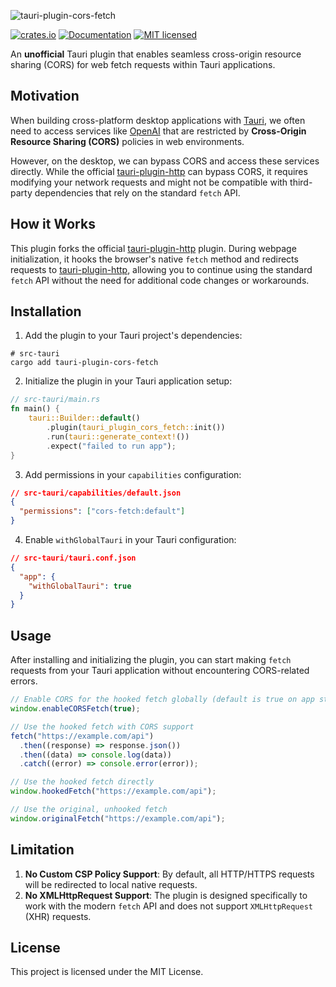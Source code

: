 ![tauri-plugin-cors-fetch](https://github.com/idootop/tauri-plugin-cors-fetch/raw/main/banner.png)

[![crates.io](https://img.shields.io/crates/v/tauri-plugin-cors-fetch.svg)](https://crates.io/crates/tauri-plugin-cors-fetch)
[![Documentation](https://docs.rs/tauri-plugin-cors-fetch/badge.svg)](https://docs.rs/tauri-plugin-cors-fetch)
[![MIT licensed](https://img.shields.io/crates/l/tauri-plugin-cors-fetch.svg)](./LICENSE)

An **unofficial** Tauri plugin that enables seamless cross-origin resource sharing (CORS) for web fetch requests within Tauri applications.

## Motivation


When building cross-platform desktop applications with [Tauri](https://tauri.app), we often need to access services like [OpenAI](https://openai.com/product) that are restricted by **Cross-Origin Resource Sharing (CORS)** policies in web environments. 

However, on the desktop, we can bypass CORS and access these services directly. While the official [tauri-plugin-http](https://docs.rs/crate/tauri-plugin-http) can bypass CORS, it requires modifying your network requests and might not be compatible with third-party dependencies that rely on the standard `fetch` API.

## How it Works

This plugin forks the official [tauri-plugin-http](https://docs.rs/crate/tauri-plugin-http) plugin. During webpage initialization, it hooks the browser's native `fetch` method and redirects requests to [tauri-plugin-http](https://docs.rs/crate/tauri-plugin-http), allowing you to continue using the standard `fetch` API without the need for additional code changes or workarounds.

## Installation

1. Add the plugin to your Tauri project's dependencies:

```shell
# src-tauri
cargo add tauri-plugin-cors-fetch
```

2. Initialize the plugin in your Tauri application setup:

```rust
// src-tauri/main.rs
fn main() {
    tauri::Builder::default()
        .plugin(tauri_plugin_cors_fetch::init())
        .run(tauri::generate_context!())
        .expect("failed to run app");
}
```

3. Add permissions in your `capabilities` configuration:

```json
// src-tauri/capabilities/default.json
{
  "permissions": ["cors-fetch:default"]
}
```

4. Enable `withGlobalTauri` in your Tauri configuration:

```json
// src-tauri/tauri.conf.json
{
  "app": {
    "withGlobalTauri": true
  }
}
```

## Usage

After installing and initializing the plugin, you can start making `fetch` requests from your Tauri application without encountering CORS-related errors.

```javascript
// Enable CORS for the hooked fetch globally (default is true on app start)
window.enableCORSFetch(true);

// Use the hooked fetch with CORS support
fetch("https://example.com/api")
  .then((response) => response.json())
  .then((data) => console.log(data))
  .catch((error) => console.error(error));

// Use the hooked fetch directly
window.hookedFetch("https://example.com/api");

// Use the original, unhooked fetch
window.originalFetch("https://example.com/api");
```

## Limitation

1. **No Custom CSP Policy Support**: By default, all HTTP/HTTPS requests will be redirected to local native requests.
2. **No XMLHttpRequest Support**: The plugin is designed specifically to work with the modern `fetch` API and does not support `XMLHttpRequest` (XHR) requests.

## License

This project is licensed under the MIT License.
